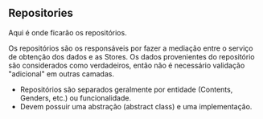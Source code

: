 ## Repositories

Aqui é onde ficarão os repositórios.

Os repositórios são os responsáveis por fazer a mediação entre o serviço de obtenção dos dados e as Stores. Os dados provenientes do repositório são considerados como verdadeiros, então não é necessário validação "adicional" em outras camadas.

- Repositórios são separados geralmente por entidade (Contents, Genders, etc.) ou funcionalidade.
- Devem possuir uma abstração (abstract class) e uma implementação.
